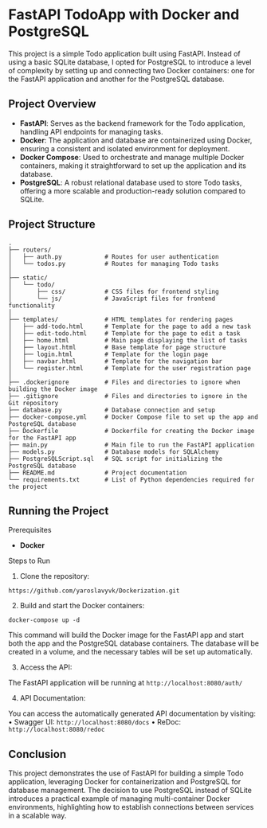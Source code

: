 # FastAPI TodoApp with Docker and PostgreSQL

This project is a simple Todo application built using FastAPI. Instead of using a basic SQLite database, I opted for PostgreSQL to introduce a level of complexity by setting up and connecting two Docker containers: one for the FastAPI application and another for the PostgreSQL database.

## Project Overview

- **FastAPI**: Serves as the backend framework for the Todo application, handling API endpoints for managing tasks.
- **Docker**: The application and database are containerized using Docker, ensuring a consistent and isolated environment for deployment.
- **Docker Compose**: Used to orchestrate and manage multiple Docker containers, making it straightforward to set up the application and its database.
- **PostgreSQL**: A robust relational database used to store Todo tasks, offering a more scalable and production-ready solution compared to SQLite.


## Project Structure

```
.
├── routers/
│   ├── auth.py            # Routes for user authentication
│   └── todos.py           # Routes for managing Todo tasks
│
├── static/
│   └── todo/
│       ├── css/           # CSS files for frontend styling
│       └── js/            # JavaScript files for frontend functionality
│
├── templates/             # HTML templates for rendering pages
│   ├── add-todo.html      # Template for the page to add a new task
│   ├── edit-todo.html     # Template for the page to edit a task
│   ├── home.html          # Main page displaying the list of tasks
│   ├── layout.html        # Base template for page structure
│   ├── login.html         # Template for the login page
│   ├── navbar.html        # Template for the navigation bar
│   └── register.html      # Template for the user registration page
│
├── .dockerignore          # Files and directories to ignore when building the Docker image
├── .gitignore             # Files and directories to ignore in the Git repository
├── database.py            # Database connection and setup
├── docker-compose.yml     # Docker Compose file to set up the app and PostgreSQL database
├── Dockerfile             # Dockerfile for creating the Docker image for the FastAPI app
├── main.py                # Main file to run the FastAPI application
├── models.py              # Database models for SQLAlchemy
├── PostgreSQLScript.sql   # SQL script for initializing the PostgreSQL database
├── README.md              # Project documentation
└── requirements.txt       # List of Python dependencies required for the project
```

## Running the Project

Prerequisites

- **Docker**

Steps to Run

1. Clone the repository:

`https://github.com/yaroslavyvk/Dockerization.git`


2.	Build and start the Docker containers:

`docker-compose up -d`

This command will build the Docker image for the FastAPI app and start both the app and the PostgreSQL database containers. The database will be created in a volume, and the necessary tables will be set up automatically.

3.	Access the API:

The FastAPI application will be running at `http://localhost:8080/auth/`

4.	API Documentation:

You can access the automatically generated API documentation by visiting:
•	Swagger UI: `http://localhost:8080/docs`
•	ReDoc: `http://localhost:8080/redoc`

## Conclusion

This project demonstrates the use of FastAPI for building a simple Todo application, leveraging Docker for containerization and PostgreSQL for database management. The decision to use PostgreSQL instead of SQLite introduces a practical example of managing multi-container Docker environments, highlighting how to establish connections between services in a scalable way.



